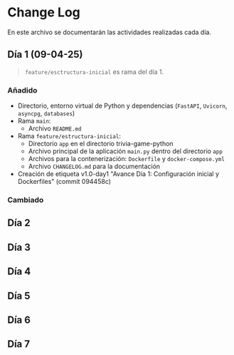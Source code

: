 # Change Log

En este archivo se documentarán las actividades realizadas cada día.

## Día 1 (09-04-25)

> `feature/esctructura-inicial` es rama del día 1.

### Añadido

- Directorio, entorno virtual de Python y dependencias (`FastAPI`, `Uvicorn`, `asyncpg`, `databases`)
- Rama `main`:
    - Archivo `README.md`
- Rama `feature/estructura-inicial`:
    - Directorio `app` en el directorio trivia-game-python
    - Archivo principal de la aplicación `main.py` dentro del directorio `app`
    - Archivos para la contenerización: `Dockerfile` y `docker-compose.yml`
    - Archivo `CHANGELOG.md` para la documentación 
-  Creación de etiqueta v1.0-day1 "Avance Día 1: Configuración inicial y Dockerfiles" (commit 094458c)

### Cambiado


## Día 2
## Día 3
## Día 4
## Día 5
## Día 6
## Día 7
